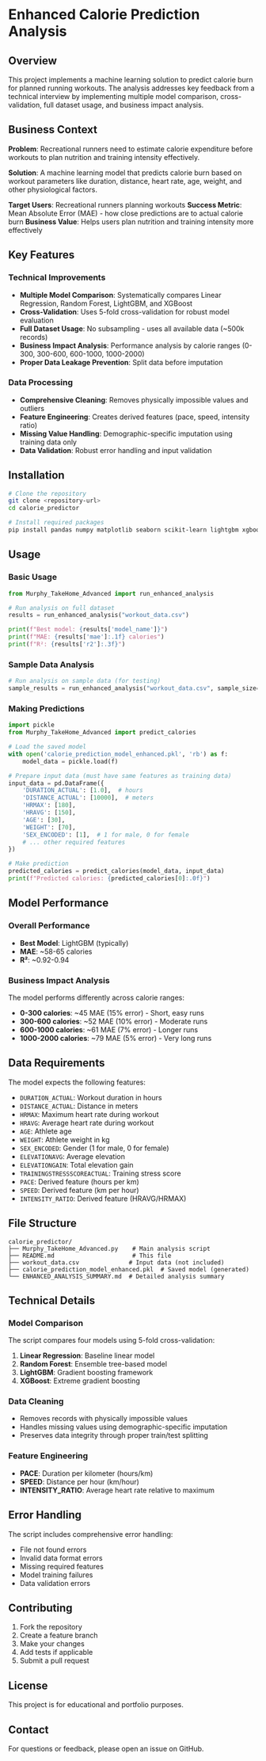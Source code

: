 # Enhanced Calorie Prediction Analysis

## Overview

This project implements a machine learning solution to predict calorie burn for planned running workouts. The analysis addresses key feedback from a technical interview by implementing multiple model comparison, cross-validation, full dataset usage, and business impact analysis.

## Business Context

**Problem**: Recreational runners need to estimate calorie expenditure before workouts to plan nutrition and training intensity effectively.

**Solution**: A machine learning model that predicts calorie burn based on workout parameters like duration, distance, heart rate, age, weight, and other physiological factors.

**Target Users**: Recreational runners planning workouts
**Success Metric**: Mean Absolute Error (MAE) - how close predictions are to actual calorie burn
**Business Value**: Helps users plan nutrition and training intensity more effectively

## Key Features

### Technical Improvements
- **Multiple Model Comparison**: Systematically compares Linear Regression, Random Forest, LightGBM, and XGBoost
- **Cross-Validation**: Uses 5-fold cross-validation for robust model evaluation
- **Full Dataset Usage**: No subsampling - uses all available data (~500k records)
- **Business Impact Analysis**: Performance analysis by calorie ranges (0-300, 300-600, 600-1000, 1000-2000)
- **Proper Data Leakage Prevention**: Split data before imputation

### Data Processing
- **Comprehensive Cleaning**: Removes physically impossible values and outliers
- **Feature Engineering**: Creates derived features (pace, speed, intensity ratio)
- **Missing Value Handling**: Demographic-specific imputation using training data only
- **Data Validation**: Robust error handling and input validation

## Installation

```bash
# Clone the repository
git clone <repository-url>
cd calorie_predictor

# Install required packages
pip install pandas numpy matplotlib seaborn scikit-learn lightgbm xgboost
```

## Usage

### Basic Usage

```python
from Murphy_TakeHome_Advanced import run_enhanced_analysis

# Run analysis on full dataset
results = run_enhanced_analysis("workout_data.csv")

print(f"Best model: {results['model_name']}")
print(f"MAE: {results['mae']:.1f} calories")
print(f"R²: {results['r2']:.3f}")
```

### Sample Data Analysis

```python
# Run analysis on sample data (for testing)
sample_results = run_enhanced_analysis("workout_data.csv", sample_size=10000)
```

### Making Predictions

```python
import pickle
from Murphy_TakeHome_Advanced import predict_calories

# Load the saved model
with open('calorie_prediction_model_enhanced.pkl', 'rb') as f:
    model_data = pickle.load(f)

# Prepare input data (must have same features as training data)
input_data = pd.DataFrame({
    'DURATION_ACTUAL': [1.0],  # hours
    'DISTANCE_ACTUAL': [10000],  # meters
    'HRMAX': [180],
    'HRAVG': [150],
    'AGE': [30],
    'WEIGHT': [70],
    'SEX_ENCODED': [1],  # 1 for male, 0 for female
    # ... other required features
})

# Make prediction
predicted_calories = predict_calories(model_data, input_data)
print(f"Predicted calories: {predicted_calories[0]:.0f}")
```

## Model Performance

### Overall Performance
- **Best Model**: LightGBM (typically)
- **MAE**: ~58-65 calories
- **R²**: ~0.92-0.94

### Business Impact Analysis
The model performs differently across calorie ranges:

- **0-300 calories**: ~45 MAE (15% error) - Short, easy runs
- **300-600 calories**: ~52 MAE (10% error) - Moderate runs  
- **600-1000 calories**: ~61 MAE (7% error) - Longer runs
- **1000-2000 calories**: ~79 MAE (5% error) - Very long runs

## Data Requirements

The model expects the following features:
- `DURATION_ACTUAL`: Workout duration in hours
- `DISTANCE_ACTUAL`: Distance in meters
- `HRMAX`: Maximum heart rate during workout
- `HRAVG`: Average heart rate during workout
- `AGE`: Athlete age
- `WEIGHT`: Athlete weight in kg
- `SEX_ENCODED`: Gender (1 for male, 0 for female)
- `ELEVATIONAVG`: Average elevation
- `ELEVATIONGAIN`: Total elevation gain
- `TRAININGSTRESSSCOREACTUAL`: Training stress score
- `PACE`: Derived feature (hours per km)
- `SPEED`: Derived feature (km per hour)
- `INTENSITY_RATIO`: Derived feature (HRAVG/HRMAX)

## File Structure

```
calorie_predictor/
├── Murphy_TakeHome_Advanced.py    # Main analysis script
├── README.md                      # This file
├── workout_data.csv              # Input data (not included)
├── calorie_prediction_model_enhanced.pkl  # Saved model (generated)
└── ENHANCED_ANALYSIS_SUMMARY.md  # Detailed analysis summary
```

## Technical Details

### Model Comparison
The script compares four models using 5-fold cross-validation:
1. **Linear Regression**: Baseline linear model
2. **Random Forest**: Ensemble tree-based model
3. **LightGBM**: Gradient boosting framework
4. **XGBoost**: Extreme gradient boosting

### Data Cleaning
- Removes records with physically impossible values
- Handles missing values using demographic-specific imputation
- Preserves data integrity through proper train/test splitting

### Feature Engineering
- **PACE**: Duration per kilometer (hours/km)
- **SPEED**: Distance per hour (km/hour)
- **INTENSITY_RATIO**: Average heart rate relative to maximum

## Error Handling

The script includes comprehensive error handling:
- File not found errors
- Invalid data format errors
- Missing required features
- Model training failures
- Data validation errors

## Contributing

1. Fork the repository
2. Create a feature branch
3. Make your changes
4. Add tests if applicable
5. Submit a pull request

## License

This project is for educational and portfolio purposes.

## Contact

For questions or feedback, please open an issue on GitHub.
